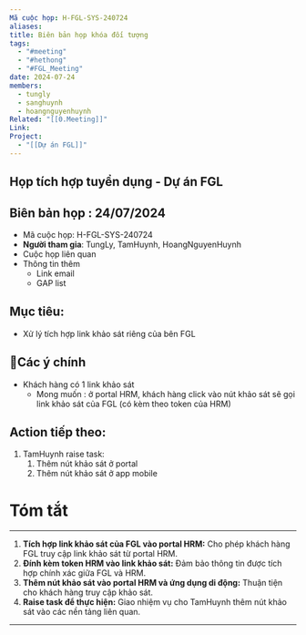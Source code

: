 ```yaml
---
Mã cuộc họp: H-FGL-SYS-240724
aliases: 
title: Biên bản họp khóa đối tượng
tags:
  - "#meeting"
  - "#hethong"
  - "#FGL_Meeting"
date: 2024-07-24
members:
  - tungly
  - sanghuynh
  - hoangnguyenhuynh
Related: "[[0.Meeting]]"
Link: 
Project:
  - "[[Dự án FGL]]"
---
```

## Họp tích hợp tuyển dụng - Dự án FGL
## Biên bản họp : 24/07/2024
- Mã cuộc họp: H-FGL-SYS-240724
- **Người tham gia**: TungLy, TamHuynh, HoangNguyenHuynh
- Cuộc họp liên quan 
- Thông tin thêm
	- Link email 
	- GAP list 
## Mục tiêu:
- Xử lý tích hợp link khảo sát riêng của bên FGL

## 📝Các ý chính  
-  Khách hàng có 1 link khảo sát 
	- Mong muốn : ở portal HRM, khách hàng click vào nút khảo sát sẽ gọi link khảo sát của FGL (có kèm theo token của HRM) 
	

## Action tiếp theo:
 1. TamHuynh raise task:
	 1. Thêm nút khảo sát ở portal
	 2. Thêm nút khảo sát ở app mobile
# Tóm tắt


--- 
1. **Tích hợp link khảo sát của FGL vào portal HRM:** Cho phép khách hàng FGL truy cập link khảo sát từ portal HRM.
2. **Đính kèm token HRM vào link khảo sát:** Đảm bảo thông tin được tích hợp chính xác giữa FGL và HRM.
3. **Thêm nút khảo sát vào portal HRM và ứng dụng di động:** Thuận tiện cho khách hàng truy cập khảo sát.
4. **Raise task để thực hiện:** Giao nhiệm vụ cho TamHuynh thêm nút khảo sát vào các nền tảng liên quan.
 --- 


